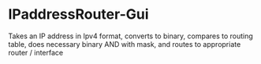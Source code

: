 # IPaddressRouter-Gui
Takes an IP address in Ipv4 format, converts to binary, compares to routing table, does necessary binary AND with mask, and routes to appropriate router / interface
